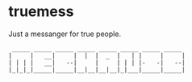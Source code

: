 # truemess
Just a messanger for true people.

```
 _____ _____ _____ _____ _____ _____ _____ _____ 
|     |   __|     |  |  |  _  |   | |     |     |
| | | |   __|   --|     |     | | | |-   -|   --|
|_|_|_|_____|_____|__|__|__|__|_|___|_____|_____|
```
